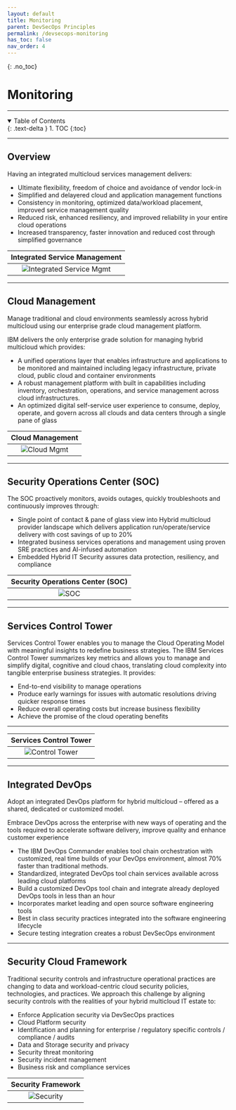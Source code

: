 ```yaml
---
layout: default
title: Monitoring
parent: DevSecOps Principles
permalink: /devsecops-monitoring
has_toc: false
nav_order: 4
---
```


{: .no_toc}
# Monitoring

---

<details open markdown="block">
  <summary>
    Table of Contents
  </summary>
  {: .text-delta }
1. TOC
{:toc}
</details> 

---

## Overview

Having an integrated multicloud services management delivers:
-    Ultimate flexibility, freedom of choice and avoidance of vendor lock-in
-    Simplified and delayered cloud and application management functions
-    Consistency in monitoring, optimized data/workload placement, improved service management quality
-    Reduced risk, enhanced resiliency, and improved reliability in your entire cloud operations
-    Increased transparency, faster innovation and reduced cost through simplified governance

| **Integrated Service Management** |
| :-: |
| ![Integrated Service Mgmt](../resources/intg-sm.png) |

---

## Cloud Management

Manage traditional and cloud environments seamlessly across hybrid multicloud using our enterprise grade cloud management platform.

IBM delivers the only enterprise grade solution for managing hybrid multicloud which provides:
-    A unified operations layer that enables infrastructure and applications to be monitored and maintained including legacy infrastructure, private cloud, public cloud and container environments
-    A robust management platform with built in capabilities including inventory, orchestration, operations, and service management across cloud infrastructures.
-    An optimized digital self-service user experience to consume, deploy, operate, and govern across all clouds and data centers through a single pane of glass

| **Cloud Management** |
| :-: |
| ![Cloud Mgmt](../resources/cloud-mgmt.png) |

---

## Security Operations Center (SOC)

The SOC proactively monitors, avoids outages, quickly troubleshoots and continuously improves through: 
-    Single point of contact & pane of glass view into Hybrid multicloud provider landscape which delivers application run/operate/service delivery with cost savings of up to 20%
-    Integrated business services operations and management using proven SRE practices and AI-infused automation
-    Embedded Hybrid IT Security assures data protection, resiliency, and compliance

| **Security Operations Center (SOC)** |
| :-: |
| ![SOC](../resources/soc.png) |

---

## Services Control Tower

Services Control Tower enables you to manage the Cloud Operating Model with meaningful insights to redefine business strategies. The IBM Services Control Tower summarizes key metrics and allows you to manage and simplify digital, cognitive and cloud chaos, translating cloud complexity into tangible enterprise business strategies. It provides:

-    End-to-end visibility to manage operations
-    Produce early warnings for issues with automatic resolutions driving quicker response times
-    Reduce overall operating costs but increase business flexibility
-    Achieve the promise of the cloud operating benefits

---

| **Services Control Tower** |
| :-: |
| ![Control Tower](../resources/control-tower.png) |

---

## Integrated DevOps

Adopt an integrated DevOps platform for hybrid multicloud – offered as a shared, dedicated or customized model.

Embrace DevOps across the enterprise with new ways of operating and the tools required to accelerate software delivery, improve quality and enhance customer experience
-    The IBM DevOps Commander enables tool chain orchestration with customized, real time builds of your DevOps environment, almost 70% faster than traditional methods. 
-    Standardized, integrated DevOps tool chain services available across leading cloud platforms
-    Build a customized DevOps tool chain and integrate already deployed DevOps tools in less than an hour
-    Incorporates market leading and open source software engineering tools
-    Best in class security practices integrated into the software engineering lifecycle
-    Secure testing integration creates a robust DevSecOps environment 

---

## Security Cloud Framework

Traditional security controls and infrastructure operational practices are changing to data and workload-centric cloud security policies, technologies, and practices. We approach this challenge by aligning security controls with the realities of your hybrid multicloud IT estate to:

-    Enforce Application security via DevSecOps practices
-    Cloud Platform security 
-    Identification and planning for enterprise / regulatory specific controls / compliance / audits
-    Data and Storage security and privacy 
-    Security threat monitoring
-    Security incident management
-    Business risk and compliance services

| **Security Framework** |
| :-: |
| ![Security](../resources/security-framework.png) |
